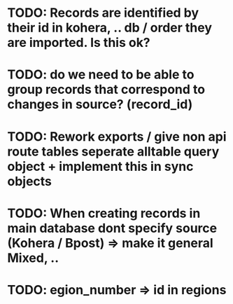 # TODO: Records are identified by their id in kohera, .. db / order they are imported. Is this ok?

# TODO: do we need to be able to group records that correspond to changes in source? (record_id)

# TODO: Rework exports / give non api route tables seperate alltable query object + implement this in sync objects

# TODO: When creating records in main database dont specify source (Kohera / Bpost) => make it general Mixed, ..

# TODO: egion_number => id in regions